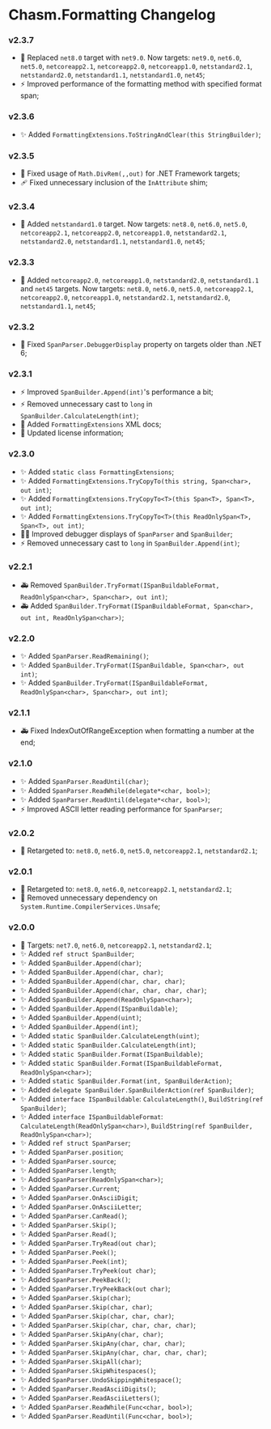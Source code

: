 # Chasm.Formatting Changelog

### v2.3.7
- 🧩 Replaced `net8.0` target with `net9.0`. Now targets: `net9.0`, `net6.0`, `net5.0`, `netcoreapp2.1`, `netcoreapp2.0`, `netcoreapp1.0`, `netstandard2.1`, `netstandard2.0`, `netstandard1.1`, `netstandard1.0`, `net45`;
- ⚡️ Improved performance of the formatting method with specified format span;

### v2.3.6
- ✨ Added `FormattingExtensions.ToStringAndClear(this StringBuilder)`;

### v2.3.5
- 🐛 Fixed usage of `Math.DivRem(,,out)` for .NET Framework targets;
- 🩹 Fixed unnecessary inclusion of the `InAttribute` shim;

### v2.3.4
- 🧩 Added `netstandard1.0` target. Now targets: `net8.0`, `net6.0`, `net5.0`, `netcoreapp2.1`, `netcoreapp2.0`, `netcoreapp1.0`, `netstandard2.1`, `netstandard2.0`, `netstandard1.1`, `netstandard1.0`, `net45`;

### v2.3.3
- 🧩 Added `netcoreapp2.0`, `netcoreapp1.0`, `netstandard2.0`, `netstandard1.1` and `net45` targets. Now targets: `net8.0`, `net6.0`, `net5.0`, `netcoreapp2.1`, `netcoreapp2.0`, `netcoreapp1.0`, `netstandard2.1`, `netstandard2.0`, `netstandard1.1`, `net45`;

### v2.3.2
- 🐛 Fixed `SpanParser.DebuggerDisplay` property on targets older than .NET 6;

### v2.3.1
- ⚡️ Improved `SpanBuilder.Append(int)`'s performance a bit;
- ⚡️ Removed unnecessary cast to `long` in `SpanBuilder.CalculateLength(int)`;
- 📝 Added `FormattingExtensions` XML docs;
- 📄 Updated license information;

### v2.3.0
- ✨ Added `static class FormattingExtensions`;
- ✨ Added `FormattingExtensions.TryCopyTo(this string, Span<char>, out int)`;
- ✨ Added `FormattingExtensions.TryCopyTo<T>(this Span<T>, Span<T>, out int)`;
- ✨ Added `FormattingExtensions.TryCopyTo<T>(this ReadOnlySpan<T>, Span<T>, out int)`;
- 🧑‍💻 Improved debugger displays of `SpanParser` and `SpanBuilder`;
- ⚡️ Removed unnecessary cast to `long` in `SpanBuilder.Append(int)`;

### v2.2.1
- 🚑️ Removed `SpanBuilder.TryFormat(ISpanBuildableFormat, ReadOnlySpan<char>, Span<char>, out int)`;
- 🚑️ Added `SpanBuilder.TryFormat(ISpanBuildableFormat, Span<char>, out int, ReadOnlySpan<char>)`;

### v2.2.0
- ✨ Added `SpanParser.ReadRemaining()`;
- ✨ Added `SpanBuilder.TryFormat(ISpanBuildable, Span<char>, out int)`;
- ✨ Added `SpanBuilder.TryFormat(ISpanBuildableFormat, ReadOnlySpan<char>, Span<char>, out int)`;

### v2.1.1
- 🚑️ Fixed IndexOutOfRangeException when formatting a number at the end;

### v2.1.0
- ✨ Added `SpanParser.ReadUntil(char)`;
- ✨ Added `SpanParser.ReadWhile(delegate*<char, bool>)`;
- ✨ Added `SpanParser.ReadUntil(delegate*<char, bool>)`;
- ⚡️ Improved ASCII letter reading performance for `SpanParser`;

### v2.0.2
- 🧩 Retargeted to: `net8.0`, `net6.0`, `net5.0`, `netcoreapp2.1`, `netstandard2.1`;

### v2.0.1
- 🧩 Retargeted to: `net8.0`, `net6.0`, `netcoreapp2.1`, `netstandard2.1`;
- 🐛 Removed unnecessary dependency on `System.Runtime.CompilerServices.Unsafe`;

### v2.0.0
- 🧩 Targets: `net7.0`, `net6.0`, `netcoreapp2.1`, `netstandard2.1`;
- ✨ Added `ref struct SpanBuilder`;
- ✨ Added `SpanBuilder.Append(char)`;
- ✨ Added `SpanBuilder.Append(char, char)`;
- ✨ Added `SpanBuilder.Append(char, char, char)`;
- ✨ Added `SpanBuilder.Append(char, char, char, char)`;
- ✨ Added `SpanBuilder.Append(ReadOnlySpan<char>)`;
- ✨ Added `SpanBuilder.Append(ISpanBuildable)`;
- ✨ Added `SpanBuilder.Append(uint)`;
- ✨ Added `SpanBuilder.Append(int)`;
- ✨ Added `static SpanBuilder.CalculateLength(uint)`;
- ✨ Added `static SpanBuilder.CalculateLength(int)`;
- ✨ Added `static SpanBuilder.Format(ISpanBuildable)`;
- ✨ Added `static SpanBuilder.Format(ISpanBuildableFormat, ReadOnlySpan<char>)`;
- ✨ Added `static SpanBuilder.Format(int, SpanBuilderAction)`;
- ✨ Added `delegate SpanBuilder.SpanBuilderAction(ref SpanBuilder)`;
- ✨ Added `interface ISpanBuildable`: `CalculateLength()`, `BuildString(ref SpanBuilder)`;
- ✨ Added `interface ISpanBuildableFormat`: `CalculateLength(ReadOnlySpan<char>)`, `BuildString(ref SpanBuilder, ReadOnlySpan<char>)`;
- ✨ Added `ref struct SpanParser`;
- ✨ Added `SpanParser.position`;
- ✨ Added `SpanParser.source`;
- ✨ Added `SpanParser.length`;
- ✨ Added `SpanParser(ReadOnlySpan<char>)`;
- ✨ Added `SpanParser.Current`;
- ✨ Added `SpanParser.OnAsciiDigit`;
- ✨ Added `SpanParser.OnAsciiLetter`;
- ✨ Added `SpanParser.CanRead()`;
- ✨ Added `SpanParser.Skip()`;
- ✨ Added `SpanParser.Read()`;
- ✨ Added `SpanParser.TryRead(out char)`;
- ✨ Added `SpanParser.Peek()`;
- ✨ Added `SpanParser.Peek(int)`;
- ✨ Added `SpanParser.TryPeek(out char)`;
- ✨ Added `SpanParser.PeekBack()`;
- ✨ Added `SpanParser.TryPeekBack(out char)`;
- ✨ Added `SpanParser.Skip(char)`;
- ✨ Added `SpanParser.Skip(char, char)`;
- ✨ Added `SpanParser.Skip(char, char, char)`;
- ✨ Added `SpanParser.Skip(char, char, char, char)`;
- ✨ Added `SpanParser.SkipAny(char, char)`;
- ✨ Added `SpanParser.SkipAny(char, char, char)`;
- ✨ Added `SpanParser.SkipAny(char, char, char, char)`;
- ✨ Added `SpanParser.SkipAll(char)`;
- ✨ Added `SpanParser.SkipWhitespaces()`;
- ✨ Added `SpanParser.UndoSkippingWhitespace()`;
- ✨ Added `SpanParser.ReadAsciiDigits()`;
- ✨ Added `SpanParser.ReadAsciiLetters()`;
- ✨ Added `SpanParser.ReadWhile(Func<char, bool>)`;
- ✨ Added `SpanParser.ReadUntil(Func<char, bool>)`;
